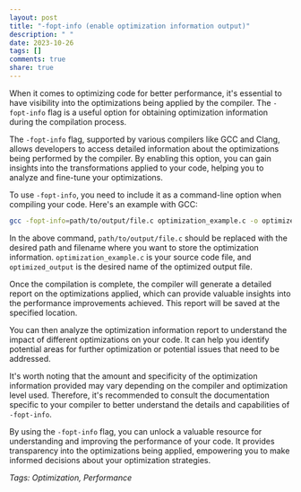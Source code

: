 ```yaml
---
layout: post
title: "-fopt-info (enable optimization information output)"
description: " "
date: 2023-10-26
tags: []
comments: true
share: true
---
```


When it comes to optimizing code for better performance, it's essential to have visibility into the optimizations being applied by the compiler. The `-fopt-info` flag is a useful option for obtaining optimization information during the compilation process.

The `-fopt-info` flag, supported by various compilers like GCC and Clang, allows developers to access detailed information about the optimizations being performed by the compiler. By enabling this option, you can gain insights into the transformations applied to your code, helping you to analyze and fine-tune your optimizations.

To use `-fopt-info`, you need to include it as a command-line option when compiling your code. Here's an example with GCC:

```bash
gcc -fopt-info=path/to/output/file.c optimization_example.c -o optimized_output
```

In the above command, `path/to/output/file.c` should be replaced with the desired path and filename where you want to store the optimization information. `optimization_example.c` is your source code file, and `optimized_output` is the desired name of the optimized output file.

Once the compilation is complete, the compiler will generate a detailed report on the optimizations applied, which can provide valuable insights into the performance improvements achieved. This report will be saved at the specified location.

You can then analyze the optimization information report to understand the impact of different optimizations on your code. It can help you identify potential areas for further optimization or potential issues that need to be addressed.

It's worth noting that the amount and specificity of the optimization information provided may vary depending on the compiler and optimization level used. Therefore, it's recommended to consult the documentation specific to your compiler to better understand the details and capabilities of `-fopt-info`.

By using the `-fopt-info` flag, you can unlock a valuable resource for understanding and improving the performance of your code. It provides transparency into the optimizations being applied, empowering you to make informed decisions about your optimization strategies.

*Tags: Optimization, Performance*